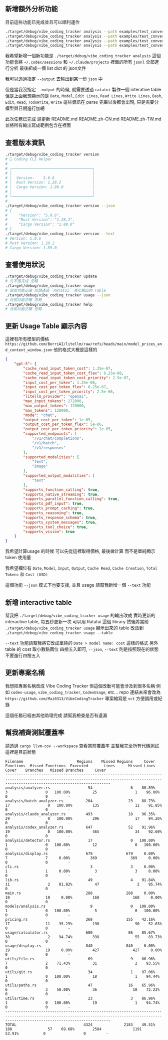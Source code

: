 ## 新增額外分析功能

目前這些功能已完成並且可以順利運作
```bash
./target/debug/vibe_coding_tracker analysis --path examples/test_conversation.jsonl
./target/debug/vibe_coding_tracker analysis --path examples/test_conversation.jsonl --output examples/analysis_result.json
./target/debug/vibe_coding_tracker analysis --path examples/test_conversation_oai.jsonl
./target/debug/vibe_coding_tracker analysis --path examples/test_conversation_oai.jsonl --output examples/analysis_result_oai.json
```

我希望新增一個新功能是 `./target/debug/vibe_coding_tracker analysis`
這個功能會將 `~/.codex/sessions` 和 `~/.claude/projects` 裡面的所有 `jsonl` 全部進行分析
最後組成一個 list dict 的 json文件

我可以透過指定 `--output` 去輸出到某一份 `json` 中

但是當我沒指定 `--output` 的時候, 就需要透過 `ratatui` 製作一個 interative table
但是上面我想顯示的是
`Date`, `Model`, `Edit Lines`, `Read Lines`, `Write Lines`, `Bash`, `Edit`, `Read`, `TodoWrite`, `Write`
這些資訊在 parse 完畢以後都會出現, 只是需要分模型與日期進行加總

此次任務已完成 請更新 README.md README.zh-CN.md README.zh-TW.md 並將所有輸出寫成範例包含在裡面

## 查看版本資訊
```bash
./target/debug/vibe_coding_tracker version
# 🚀 Coding CLI Helper
#
# ╭────────────────────────────────────╮
# │                                    │
# │  Version:    5.0.6                 │
# │  Rust Version: 1.28.2              │
# │  Cargo Version: 1.89.0             │
# │                                    │
# ╰────────────────────────────────────╯
#
./target/debug/vibe_coding_tracker version --json
# {
#     "Version": "5.0.6",
#     "Rust Version": "1.28.2",
#     "Cargo Version": "1.89.0"
# }
./target/debug/vibe_coding_tracker version --text
# Version: 5.0.6
# Rust Version: 1.28.2
# Cargo Version: 1.89.0
```

## 查看使用狀況
```bash
./target/debug/vibe_coding_tracker update
# 先不用完成 忽略
./target/debug/vibe_coding_tracker usage
# 目前功能正確 但請透過 `Ratatui` 美化輸出的 Table
./target/debug/vibe_coding_tracker usage --json
# 目前功能正確 忽略
./target/debug/vibe_coding_tracker help
# 目前功能正確 忽略
```

## 更新 Usage Table 顯示內容

這裡有所有模型的價格 `https://github.com/BerriAI/litellm/raw/refs/heads/main/model_prices_and_context_window.json`
他的格式大概是這樣的
```json
{
    "gpt-5": {
        "cache_read_input_token_cost": 1.25e-07,
        "cache_read_input_token_cost_flex": 6.25e-08,
        "cache_read_input_token_cost_priority": 2.5e-07,
        "input_cost_per_token": 1.25e-06,
        "input_cost_per_token_flex": 6.25e-07,
        "input_cost_per_token_priority": 2.5e-06,
        "litellm_provider": "openai",
        "max_input_tokens": 272000,
        "max_output_tokens": 128000,
        "max_tokens": 128000,
        "mode": "chat",
        "output_cost_per_token": 1e-05,
        "output_cost_per_token_flex": 5e-06,
        "output_cost_per_token_priority": 2e-05,
        "supported_endpoints": [
            "/v1/chat/completions",
            "/v1/batch",
            "/v1/responses"
        ],
        "supported_modalities": [
            "text",
            "image"
        ],
        "supported_output_modalities": [
            "text"
        ],
        "supports_function_calling": true,
        "supports_native_streaming": true,
        "supports_parallel_function_calling": true,
        "supports_pdf_input": true,
        "supports_prompt_caching": true,
        "supports_reasoning": true,
        "supports_response_schema": true,
        "supports_system_messages": true,
        "supports_tool_choice": true,
        "supports_vision": true
    }
}
```
我希望計算usage 的時候 可以先從這裡取得價格, 最後做計算
而不是單純顯示 token 使用量

我希望欄位有 `Date`, `Model`, `Input`, `Output`, `Cache Read`, `Cache Creation`, `Total Tokens` 和 `Cost (USD)`

這個功能 `--json` 模式下也要支援, 並且 usage 請幫我新增一個 `--text` 功能

## 新增 interactive table

幫我把 `./target/debug/vibe_coding_tracker usage` 的輸出改成 實時更新的 interactive table, 每五秒更新一次
可以用 Ratatui 這個 library
然後將當前 `./target/debug/vibe_coding_tracker usage` 顯示出來的 table 改放到 `./target/debug/vibe_coding_tracker usage --table`

`--text` 功能請幫我將它改成單純的 `Date > model name: cost` 這樣的格式
另外 table 的 cost 取小數點兩位 四捨五入即可, `--json`, `--text` 則是按照現在的狀態 不要進行四捨五入

## 更新專案名稱

我想把專案名稱改成 Vibe Coding Tracker
但這個改動可能會涉及到很多名稱 例如 `codex-usage`, `vibe_coding_tracker`, `CodexUsage`, etc...
repo 連結未來會改為 `https://github.com/Mai0313/VibeCodingTracker`
專案縮寫是 `vct` 方便調用或紀錄

這個任務已經由其他助理完成 請幫我檢查是否有遺漏

## 幫我補齊測試覆蓋率

請透過 `cargo llvm-cov --workspace` 查看當前覆蓋率 並幫我完全所有代碼測試
這裡是目前狀態
```
Filename                        Regions    Missed Regions     Cover   Functions  Missed Functions  Executed       Lines      Missed Lines     Cover    Branches   Missed Branches     Cover
-------------------------------------------------------------------------------------------------------------------------------------------------------------------------------------------
analysis/analyzer.rs                 54                 6    88.89%           3                 0   100.00%          25                 1    96.00%           0                 0         -
analysis/batch_analyzer.rs          204                23    88.73%          17                 0   100.00%         135                11    91.85%           0                 0         -
analysis/claude_analyzer.rs         493                18    96.35%          29                 0   100.00%         296                17    94.26%           0                 0         -
analysis/codex_analyzer.rs          647                52    91.96%          19                 0   100.00%         465                34    92.69%           0                 0         -
analysis/detector.rs                 17                 0   100.00%           1                 0   100.00%          12                 0   100.00%           0                 0         -
analysis/display.rs                 679               679     0.00%           7                 7     0.00%         369               369     0.00%           0                 0         -
cli.rs                                3                 3     0.00%           1                 1     0.00%           3                 3     0.00%           0                 0         -
lib.rs                               49                 4    91.84%          11                 2    81.82%          47                 2    95.74%           0                 0         -
main.rs                             288               288     0.00%          10                10     0.00%         168               168     0.00%           0                 0         -
models/analysis.rs                    9                 0   100.00%           1                 0   100.00%           5                 0   100.00%           0                 0         -
pricing.rs                          268               155    42.16%          17                11    35.29%         190                90    52.63%           0                 0         -
usage/calculator.rs                 600                86    85.67%          38                 2    94.74%         338                55    83.73%           0                 0         -
usage/display.rs                    840               840     0.00%          19                19     0.00%         427               427     0.00%           0                 0         -
utils/file.rs                        69                 9    86.96%           7                 2    71.43%          31                 2    93.55%           0                 0         -
utils/git.rs                         34                 1    97.06%           1                 0   100.00%          18                 1    94.44%           0                 0         -
utils/paths.rs                       47                16    65.96%           6                 3    50.00%          36                10    72.22%           0                 0         -
utils/time.rs                        23                 3    86.96%           1                 0   100.00%          19                 1    94.74%           0                 0         -
-------------------------------------------------------------------------------------------------------------------------------------------------------------------------------------------
TOTAL                              4324              2183    49.51%         188                57    69.68%        2584              1191    53.91%           0                 0         -
```
